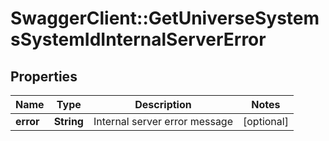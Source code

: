 # SwaggerClient::GetUniverseSystemsSystemIdInternalServerError

## Properties
Name | Type | Description | Notes
------------ | ------------- | ------------- | -------------
**error** | **String** | Internal server error message | [optional] 


